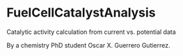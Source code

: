 FuelCellCatalystAnalysis
========================

Catalytic activity calculation from current vs. potential data

By a chemistry PhD student Oscar X. Guerrero Gutierrez.
